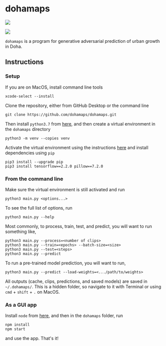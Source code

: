 # dohamaps
[![](https://img.shields.io/badge/pypi-v1.1.4-brightgreen)](https://pypi.org/project/dohamaps/)

![](https://i.imgur.com/YtSWbyg.png)

`dohamaps` is a program for generative adversarial prediction of urban growth in Doha.

## Instructions
### Setup
If you are on MacOS, install command line tools

    xcode-select --install
Clone the repository, either from GitHub Desktop or the command line

    git clone https://github.com/dohamaps/dohamaps.git
Then install `python3.7` from [here](https://www.python.org/downloads/release/python-370/), and then create a virtual environment in the `dohamaps` directory

    python3 -m venv --copies venv
Activate the virtual environment using the instructions [here](https://docs.python.org/3/library/venv.html) and install dependencies using `pip`

    pip3 install --upgrade pip
    pip3 install tensorflow==2.2.0 pillow==7.2.0
### From the command line
Make sure the virtual environment is still activated and run

    python3 main.py <options...>
To see the full list of options, run

    python3 main.py --help
Most commonly, to process, train, test, and predict, you will want to run something like,

    python3 main.py --process=<number of clips>
    python3 main.py --train=<epochs> --batch-size=<size>
    python3 main.py --test=<steps>
    python3 main.py --predict
To run a pre-trained model prediction, you will want to run,

    python3 main.py --predict --load-weights=<.../path/to/weights>
All outputs (cache, clips, predictions, and saved models) are saved in `~/.dohamaps/`. This is a hidden folder, so navigate to it with Terminal or using `cmd` + `shift` + `.` on MacOS.
### As a GUI app
Install `node` from [here](https://nodejs.org/en/download/), and then in the `dohamaps` folder, run

    npm install
    npm start
and use the app. That's it!
